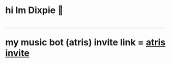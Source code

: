 <h1>hi Im Dixpie 👋<h1>
<hr>
 <p> my music bot (atris) invite link = <a href= "https://discord.com/api/oauth2/authorize?client_id=810888125756211211&permissions=3148800&scope=bot&permissions=70282305&scope=bot" target= "_blank"> atris invite </a> </p>
